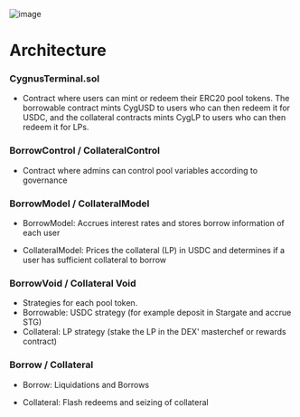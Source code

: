 ![image](https://github.com/CygnusDAO/core/assets/97303883/3d52ffa0-9613-4042-aa0d-8645d2acf5f0)

# Architecture

### CygnusTerminal.sol

- Contract where users can mint or redeem their ERC20 pool tokens. The borrowable contract mints CygUSD to users who can then redeem it for USDC, and the collateral contracts mints CygLP to users who can then redeem it for LPs.

### BorrowControl / CollateralControl

- Contract where admins can control pool variables according to governance

### BorrowModel / CollateralModel

- BorrowModel: Accrues interest rates and stores borrow information of each user

- CollateralModel: Prices the collateral (LP) in USDC and determines if a user has sufficient collateral to borrow

### BorrowVoid / Collateral Void

- Strategies for each pool token. 
- Borrowable: USDC strategy (for example deposit in Stargate and accrue STG)
- Collateral: LP strategy (stake the LP in the DEX' masterchef or rewards contract)

### Borrow / Collateral

- Borrow: Liquidations and Borrows

- Collateral: Flash redeems and seizing of collateral
